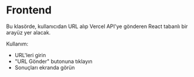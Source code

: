 # Frontend

Bu klasörde, kullanıcıdan URL alıp Vercel API'ye gönderen React tabanlı bir arayüz yer alacak.

Kullanım:
- URL'leri girin
- "URL Gönder" butonuna tıklayın
- Sonuçları ekranda görün 
